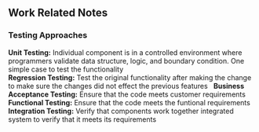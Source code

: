 ## Work Related Notes  
  
### Testing Approaches
**Unit Testing:**  Individual component is in a controlled environment where programmers validate data structure, logic, and boundary condition. One simple case to test the functionality  
**Regression Testing:**  Test the original functionality after making the change to make sure the changes did not effect the previous features    
**Business Acceptance Testing:** Ensure that the code meets customer requirements  
**Functional Testing:** Ensure that the code meets the funtional requirements  
**Integration Testing:** Verify that components work together integrated system to verify that it meets its requirements   
